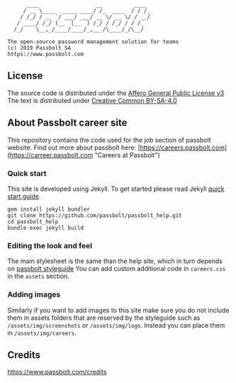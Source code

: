 
	      ____                  __          ____
	     / __ \____  _____ ____/ /_  ____  / / /_
	    / /_/ / __ `/ ___/ ___/ __ \/ __ \/ / __/
	   / ____/ /_/ (__  |__  ) /_/ / /_/ / / /_
	  /_/    \__,_/____/____/_,___/\____/_/\__/
	
	The open-source password management solution for teams
	(c) 2019 Passbolt SA
	https://www.passbolt.com


## License

The source code is distributed under the [Affero General Public License v3](http://www.gnu.org/licenses/agpl-3.0.html)
The text is distributed under [Creative Common BY-SA-4.0](https://creativecommons.org/licenses/by-sa/4.0/)

## About Passbolt career site

This repository contains the code used for the job section of passbolt website.
Find out more about passbolt here:
[https://careers.passbolt.com](https://carreer.passbolt.com "Careers at Passbolt")

### Quick start
This site is developed using Jekyll.
To get started please read Jekyll [quick start guide](https://jekyllrb.com/docs/quickstart/).

```
gem install jekyll bundler
git clone https://github.com/passbolt/passbolt_help.git
cd passbolt_help
bundle exec jekyll build
```

### Editing the look and feel
The main stylesheet is the same than the help site, which in turn depends on [passbolt styleguide](https://github.com/passbolt/passbolt_styleguide)
You can add custom additional code in `careers.css` in the `assets` section.

### Adding images
Similarly if you want to add images to this site make sure you do not include them in assets folders that are
reserved by the styleguide such as `/assets/img/screenshots` or `/assets/img/logo`.
Instead you can place them in `/assets/img/careers`.

## Credits

https://www.passbolt.com/credits
